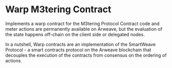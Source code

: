 # Warp M3tering Contract

Implements a warp contract for the M3tering Protocol
Contract code and meter actions are permanently available on Arweave, but the evaluation of the state happens off-chain on the client side or delegated nodes. 

In a nutshell, Warp contracts are an implementation of the SmartWeave Protocol - a smart contracts protocol on the Arweave blockchain that decouples the execution of the contracts from consensus on the ordering of actions.